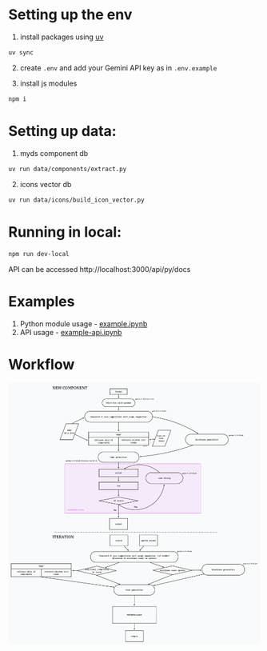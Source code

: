 # Setting up the env
1. install packages using [uv](https://github.com/astral-sh/uv)
```sh
uv sync
```

2. create `.env` and add your Gemini API key as in `.env.example`

3. install js modules
```sh
npm i
```

# Setting up data:
1. myds component db
```sh
uv run data/components/extract.py
```

2. icons vector db
```sh
uv run data/icons/build_icon_vector.py
```

# Running in local:
```sh
npm run dev-local
```
API can be accessed http://localhost:3000/api/py/docs

# Examples
1. Python module usage - [example.ipynb](example.ipynb)
2. API usage - [example-api.ipynb](example-api.ipynb)

# Workflow
![workflow](process.png)